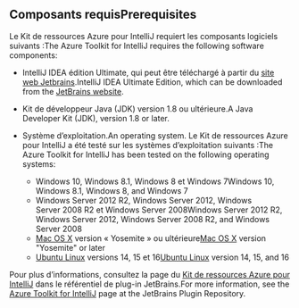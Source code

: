 ## <a name="prerequisites"></a><span data-ttu-id="cada7-101">Composants requis</span><span class="sxs-lookup"><span data-stu-id="cada7-101">Prerequisites</span></span>
<span data-ttu-id="cada7-102">Le Kit de ressources Azure pour IntelliJ requiert les composants logiciels suivants :</span><span class="sxs-lookup"><span data-stu-id="cada7-102">The Azure Toolkit for IntelliJ requires the following software components:</span></span>

* <span data-ttu-id="cada7-103">IntelliJ IDEA édition Ultimate, qui peut être téléchargé à partir du [site web Jetbrains](https://www.jetbrains.com/idea/download/).</span><span class="sxs-lookup"><span data-stu-id="cada7-103">IntelliJ IDEA Ultimate Edition, which can be downloaded from the [JetBrains website](https://www.jetbrains.com/idea/download/).</span></span>

* <span data-ttu-id="cada7-104">Kit de développeur Java (JDK) version 1.8 ou ultérieure.</span><span class="sxs-lookup"><span data-stu-id="cada7-104">A Java Developer Kit (JDK), version 1.8 or later.</span></span>

* <span data-ttu-id="cada7-105">Système d’exploitation.</span><span class="sxs-lookup"><span data-stu-id="cada7-105">An operating system.</span></span> <span data-ttu-id="cada7-106">Le Kit de ressources Azure pour IntelliJ a été testé sur les systèmes d’exploitation suivants :</span><span class="sxs-lookup"><span data-stu-id="cada7-106">The Azure Toolkit for IntelliJ has been tested on the following operating systems:</span></span>
  
  * <span data-ttu-id="cada7-107">Windows 10, Windows 8.1, Windows 8 et Windows 7</span><span class="sxs-lookup"><span data-stu-id="cada7-107">Windows 10, Windows 8.1, Windows 8, and Windows 7</span></span>
  * <span data-ttu-id="cada7-108">Windows Server 2012 R2, Windows Server 2012, Windows Server 2008 R2 et Windows Server 2008</span><span class="sxs-lookup"><span data-stu-id="cada7-108">Windows Server 2012 R2, Windows Server 2012, Windows Server 2008 R2, and Windows Server 2008</span></span>
  * <span data-ttu-id="cada7-109">[Mac OS X](http://www.apple.com/osx) version « Yosemite » ou ultérieure</span><span class="sxs-lookup"><span data-stu-id="cada7-109">[Mac OS X](http://www.apple.com/osx) version "Yosemite" or later</span></span>
  * <span data-ttu-id="cada7-110">[Ubuntu Linux](http://www.ubuntu.com) versions 14, 15 et 16</span><span class="sxs-lookup"><span data-stu-id="cada7-110">[Ubuntu Linux](http://www.ubuntu.com) version 14, 15, and 16</span></span>

<span data-ttu-id="cada7-111">Pour plus d’informations, consultez la page du [Kit de ressources Azure pour IntelliJ](https://plugins.jetbrains.com/plugin/8053) dans le référentiel de plug-in JetBrains.</span><span class="sxs-lookup"><span data-stu-id="cada7-111">For more information, see the [Azure Toolkit for IntelliJ](https://plugins.jetbrains.com/plugin/8053) page at the JetBrains Plugin Repository.</span></span>

<!--
> [!IMPORTANT]
> If you are using the Azure Toolkit for Eclipse on Windows, the toolkit requires installing the Azure SDK 2.9.6 or later in order to use the Azure emulator. You have two options for installing the Azure SDK:
> 
> * You can download and install the Azure SDK by using the [Web Platform Installer (WebPI)](http://go.microsoft.com/fwlink/?LinkID=252838).
> * If you do not have the Azure SDK installed when you create your first Azure deployment project, you will be prompted to automatically download install the requisite version of the Azure SDK.
> 
> Note that the Azure SDK is only required on Windows.
> 
> 
-->
